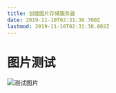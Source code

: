 ```yaml
---
title: 创建图片存储服务器
date: 2019-11-10T02:31:30.700Z
lastmod: 2019-11-10T02:31:30.802Z
---
```


# 图片测试

![测试图片](https://img.suan.su/1C3E1E10-CD50-475B-A41C-C12611455E00.jpeg)
